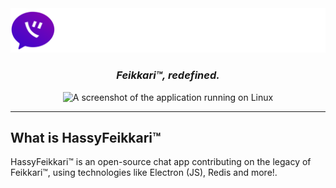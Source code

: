 <center><img src="/.github/assets/hassyfeikkari-banner-text-white.png">

<h3 style="text-align: center;"><i>Feikkari™, redefined.</i></h3>
<img src="/.github/assets/screenshot-linux.png" alt="A screenshot of the application running on Linux"/></center>
<hr>

## What is HassyFeikkari™
HassyFeikkari™ is an open-source chat app contributing on the legacy of Feikkari™, using technologies like Electron (JS), Redis and more!.
